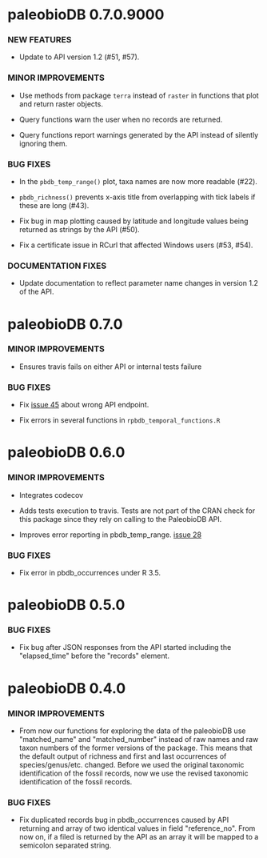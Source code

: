 paleobioDB 0.7.0.9000
=====================

### NEW FEATURES

* Update to API version 1.2 (#51, #57).

### MINOR IMPROVEMENTS

* Use methods from package `terra` instead of `raster` in functions
  that plot and return raster objects.

* Query functions warn the user when no records are returned.

* Query functions report warnings generated by the API instead of
  silently ignoring them.

### BUG FIXES

* In the `pbdb_temp_range()` plot, taxa names are now more readable
  (#22).

* `pbdb_richness()` prevents x-axis title from overlapping with tick
  labels if these are long (#43).

* Fix bug in map plotting caused by latitude and longitude values
  being returned as strings by the API (#50).

* Fix a certificate issue in RCurl that affected Windows users (#53,
  #54).

### DOCUMENTATION FIXES

* Update documentation to reflect parameter name changes in version
  1.2 of the API.

paleobioDB 0.7.0
================

### MINOR IMPROVEMENTS

* Ensures travis fails on either API or internal tests failure

### BUG FIXES

* Fix [issue 45](https://github.com/ropensci/paleobioDB/issues/45) about wrong API endpoint.

* Fix errors in several functions in `rpbdb_temporal_functions.R`


paleobioDB 0.6.0
================

### MINOR IMPROVEMENTS

* Integrates codecov

* Adds tests execution to travis. Tests are not part of the CRAN check for this
package since they rely on calling to the PaleobioDB API.

* Improves error reporting in pbdb_temp_range. [issue 28](https://github.com/ropensci/paleobioDB/issues/28)

### BUG FIXES

* Fix error in pbdb_occurrences under R 3.5.


paleobioDB 0.5.0
===============

### BUG FIXES

* Fix bug after JSON responses from the API started including the "elapsed_time" before the "records" element.


paleobioDB 0.4.0
===============

### MINOR IMPROVEMENTS

* From now our functions for exploring the data of the paleobioDB use "matched_name" and "matched_number" instead of raw names and raw taxon numbers of the former versions of the package. This means that the default output of richness and first and last occurrences of species/genus/etc. changed. Before we used the original taxonomic identification of the fossil records, now we use the revised taxonomic identification of the fossil records.

### BUG FIXES

* Fix duplicated records bug in pbdb_occurrences caused by API returning and array of two identical values in field "reference_no". From now on, if a filed is returned by the API as an array it will be mapped to a semicolon separated string.
